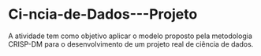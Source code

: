 # Ci-ncia-de-Dados---Projeto
 A atividade tem como objetivo aplicar o modelo proposto pela metodologia CRISP-DM para o desenvolvimento de um projeto real de ciência de dados.

